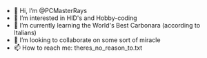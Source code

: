 - 👋 Hi, I’m @PCMasterRays
- 👀 I’m interested in HID's and Hobby-coding
- 🌱 I’m currently learning the World's Best Carbonara (according to Italians)
- 💞️ I’m looking to collaborate on some sort of miracle
- 📫 How to reach me: theres_no_reason_to.txt

<!---
PCMasterRays/PCMasterRays is a ✨ special ✨ repository because its `README.md` (this file) appears on your GitHub profile.
You can click the Preview link to take a look at your changes.
--->

